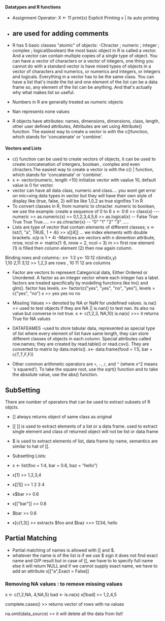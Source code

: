 #### Datatypes and R functions
- Assignment Operator:
X <- 11
print(x) Explicit Printing
x | its auto printing

- ## are used for adding comments
- R has 5 basic classes "atomic" of objects:
-Chracter ; numeric ; integer ; complex ; logical(boolean)
the most basic object in R is called a vector. And a vector can contain multiple copies of a single type of object. 
You can have a vector of characters or a vector of integers, one thing you cannot do with a standard vector is have mixed types of objects in a vector of characters and numerics, or numerics and integers, or integers and logicals. Everything in a vector has to be the same class.
You can have a list that's inside the list and one element of the list can be a data frame so, any element of the list can be anything. And that's actually why what makes list so useful.
- Numbers in R are generally treated as numeric objects 
- Nan represents none values
- R objects have attributes: names, dimensions, dimensions, class, length, other user defined attributes, Attributes are set using Attribute() function. The easiest way to create a vector is with the c()function, which stands for 'concatenate' or 'combine'.
#### Vectors and Lists
- c() function can be used to create vectors of objects, it can be used to create concatenation of intergers, boolean , complex and even chracters.The easiest way to create a vector is with the c()
| function, which stands for 'concatenate' or 'combine'.
- x <- vector(numeric, length =10) initialize vector with vaalue 10, default value is 0 for vector.
-  vector can have all data class, numeric and class.... you wont get error on mic=xing data types in vector but they will have their own style of display like (true, false, 2) will be like 1,0,2 as true signifies 1 in R
-  To convert classes in R, from numeric to chracter. numeric to boolean, we use the example: create a sequence of 0 to 6 x <- 0:6   >>  class(x) --- numeric   >> as.numeric(x) >> 0,1,2,3,4,5,6  >> as.logical(x) -- False True True True True.....  >> as.chracter(x) -- "0" "1" "2" "3" .....
- Lists are type of vector that contain elements of different classes;
x <- list(1, "a", TRUE, 1 + 4i)  >> x[[4]] ... we index elements with double brackets. o/p is 1 + 4i
-Matrices are vectors with n dimention attribute, nrow, ncol
m <- matrix(1: 6, nrow = 2, ncol = 3)
m >> first row element (1) is filled then column element (2) then row again column.

Binding rows and columns::
x<- 1:3
y<- 10:12
cbind(x,y)  
1,10  2,11  3,12 >> 1,2,3 are rows , 10 11 12 are columns
- Factor are vectors to represent Categorical data, Either Ordered or Unordered. A factor as an integer vector where each integer has a label. factors are treated specifically by modelling functions like lm() and glm(). factor has levels.
x<- factor(c("yes", "yes", "no", "yes"), levels = c("yes", "no")
x >> yes yes no no

- Missiing Values >> denoted by NA or NaN for undefined values.
is.na() >> used to test objects if they are NA || is.nan() to test nan. its also na value but converse in not true.
x <- c(1,2,3, NA,10)
is.na(x) >>> it returns True for NA values
- DATAFEAMES
-used to store tabular data, represented as special type of list where every element of list have same length, they can store different classes of objects in each column. Special attributes called row.names; they are created by read.table() or read.csv(). They are converted to matrix by data.matrix().
x<- data.frame(food = 1:5, bar + c(T,T,F,F))

- Other common arithmetic operators are `+`, `-`, `/`,
 and `^` (where x^2 means 'x squared'). To take the
 square root, use the sqrt() function and to take the
 absolute value, use the abs() function.


## SubSetting
There are number of operators that can be used to extract subsets of R objcts.
- [] always returns object of same class as original
- [[ ]] is used to extract elements of a list or a data frame. used to extract single element and class of returned object will not be list or data frame
- $ is used to extract elements of list, data frame by name, semantics are similar to hat of [[.

- Subsetting Lists:
- x <- list(foo = 1:4, bar = 0.6, baz = "hello") 
- x[1] >> 1,2,3,4
- x[[1]] >> 1 2 3 4
- x$bar >> 0.6
- x[["bar"]] >> 0.6
- $bar >> 0.6
- x[c(1,3)]  >> extracts $foo and $baz >>> 1234, hello

## Partial Matching
- Partial matching of names is allowed with [[ and $.
- whatever the name is of the list is if we use $ sign it does not find exact name and O/P result but in case of [[, we have to to specify full name else it will return NULL and if we cannot supply exact name, we have to add an attribute x[["a",Exact = False]]

### Removing NA values : to remove missing values
x <- c(1,2,NA, 4,NA,5)
bad <- is.na(x)
x[!bad] >> 1,2,4,5

complete.cases() >> returns vector of rows with na values

na.omit(data_source) >> it will delete all the data from list!






